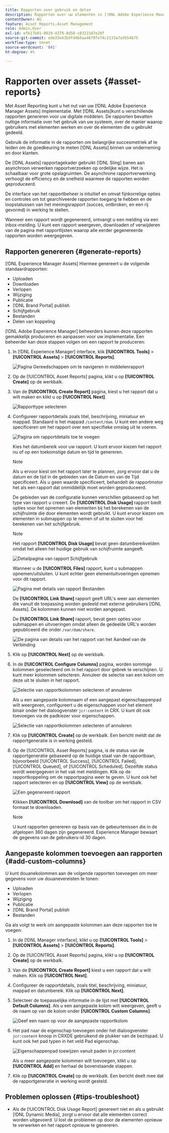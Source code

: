 ```yaml
---
title: Rapporten over gebruik en delen
description: Rapporten over uw elementen in [!DNL Adobe Experience Manager Assets] waarmee u inzicht krijgt in het gebruik, de activiteiten en het delen van uw digitale middelen.
contentOwner: AG
feature: Asset Reports,Asset Management
role: Admin,User
exl-id: ef617b01-0019-4379-8d58-c03215d7e28f
source-git-commit: ede33e43bdfd4b6aa4670fe74c2133a7a3b54b75
workflow-type: tm+mt
source-wordcount: '841'
ht-degree: 4%

---
```


# Rapporten over assets {#asset-reports}

Met Asset Reporting kunt u het nut van uw [!DNL Adobe Experience Manager Assets] implementatie. Met [!DNL Assets]kunt u verschillende rapporten genereren voor uw digitale middelen. De rapporten bevatten nuttige informatie over het gebruik van uw systeem, over de manier waarop gebruikers met elementen werken en over de elementen die u gebruikt <!-- downloaded and --> gedeeld.

Gebruik de informatie in de rapporten om belangrijke succesmetriek af te leiden om de goedkeuring te meten [!DNL Assets] binnen uw onderneming en door klanten.

De [!DNL Assets] rapportagekader gebruikt [!DNL Sling] banen aan asynchroon verwerken rapportverzoeken op ordelijke wijze. Het is schaalbaar voor grote opslagruimten. De asynchrone rapportverwerking verhoogt de efficiency en de snelheid waarmee de rapporten worden geproduceerd.

De interface van het rapportbeheer is intuïtief en omvat fijnkorrelige opties en controles om tot gearchiveerde rapporten toegang te hebben en de loopstatussen van het meningsrapport (succes, ontbroken, en een rij gevormd) in werking te stellen.

Wanneer een rapport wordt gegenereerd, ontvangt u een melding via <!-- through an email (optional) and --> een inbox-melding. U kunt een rapport weergeven, downloaden of verwijderen van de pagina met rapportlijsten waarop alle eerder gegenereerde rapporten worden weergegeven.

## Rapporten genereren {#generate-reports}

[!DNL Experience Manager Assets] Hiermee genereert u de volgende standaardrapporten:

* Uploaden
* Downloaden
* Verlopen
* Wijziging
* Publicatie
* [!DNL Brand Portal] publish
* Schijfgebruik
* Bestanden
* Delen van koppeling

<!-- Removed download report.
* Upload
* Download
* Expiration
* Modification
* Publish
* [!DNL Brand Portal] publish
* Disk Usage
* Files
* Link Share
-->

[!DNL Adobe Experience Manager] beheerders kunnen deze rapporten gemakkelijk produceren en aanpassen voor uw implementatie. Een beheerder kan deze stappen volgen om een rapport te produceren:

1. In [!DNL Experience Manager] interface, klik **[!UICONTROL Tools]** > **[!UICONTROL Assets]** > **[!UICONTROL Reports]**.

   ![Pagina Gereedschappen om te navigeren in middelenrapport](assets/navigation.png)

1. Op de [!UICONTROL Asset Reports] pagina, klikt u op **[!UICONTROL Create]** op de werkbalk.
1. Van de **[!UICONTROL Create Report]** pagina, kiest u het rapport dat u wilt maken en klikt u op **[!UICONTROL Next]**.

   ![Rapporttype selecteren](assets/choose_report.png)

1. Configureer rapportdetails zoals titel, beschrijving, miniatuur en mappad. Standaard is het mappad `/content/dam`. U kunt een andere weg specificeren om het rapport over een specifieke omslag uit te voeren.

   ![Pagina om rapportdetails toe te voegen](assets/report_configuration.png)

   Kies het datumbereik voor uw rapport. U kunt ervoor kiezen het rapport nu of op een toekomstige datum en tijd te genereren.

   >[!NOTE]
   >
   >Als u ervoor kiest om het rapport later te plannen, zorg ervoor dat u de datum en de tijd in de gebieden van de Datum en van de Tijd specificeert. Als u geen waarde specificeert, behandelt de rapportmotor het als een rapport dat onmiddellijk moet worden geproduceerd.

   De gebieden van de configuratie kunnen verschillen gebaseerd op het type van rapport u creeert. De **[!UICONTROL Disk Usage]** rapport biedt opties voor het opnemen van elementen bij het berekenen van de schijfruimte die door elementen wordt gebruikt. U kunt ervoor kiezen om elementen in submappen op te nemen of uit te sluiten voor het berekenen van het schijfgebruik.

   >[!NOTE]
   >
   >Het rapport **[!UICONTROL Disk Usage]** bevat geen datumbereikvelden omdat het alleen het huidige gebruik van schijfruimte aangeeft.

   ![Detailpagina van rapport Schijfgebruik](assets/disk_usage_configuration.png)

   Wanneer u de **[!UICONTROL Files]** rapport, kunt u submappen opnemen/uitsluiten. U kunt echter geen elementuitvoeringen opnemen voor dit rapport.

   ![Pagina met details van rapport Bestanden](assets/files_report.png)

   De **[!UICONTROL Link Share]** rapport geeft URL&#39;s weer aan elementen die vanuit de toepassing worden gedeeld met externe gebruikers [!DNL Assets]. <!-- It includes email ids of the user who shared the assets, emails ids of users with which the assets are shared, share date, and expiration date for the link. --> De kolommen kunnen niet worden aangepast.

   De **[!UICONTROL Link Share]** rapport, bevat geen opties voor submappen en uitvoeringen omdat alleen de gedeelde URL&#39;s worden gepubliceerd die onder `/var/dam/share`.

   ![De pagina van details van het rapport van het Aandeel van de Verbinding](assets/link_share.png)

1. Klik op **[!UICONTROL Next]** op de werkbalk.

1. In de **[!UICONTROL Configure Columns]** pagina, worden sommige kolommen geselecteerd om in het rapport door gebrek te verschijnen. U kunt meer kolommen selecteren. Annuleer de selectie van een kolom om deze uit te sluiten in het rapport.

   ![Selectie van rapportkolommen selecteren of annuleren](assets/configure_columns.png)

   Als u een aangepaste kolomnaam of een aangepast eigenschappenpad wilt weergeven, configureert u de eigenschappen voor het element binair onder het dialoogvenster `jcr:content` in CRX. U kunt dit ook toevoegen via de padkiezer voor eigenschappen.

   ![Selectie van rapportkolommen selecteren of annuleren](assets/custom_columns.png)

1. Klik op **[!UICONTROL Create]** op de werkbalk. Een bericht meldt dat de rapportgeneratie is in werking gesteld.
1. Op de [!UICONTROL Asset Reports] pagina, is de status van de rapportgeneratie gebaseerd op de huidige staat van de rapportbaan, bijvoorbeeld [!UICONTROL Success], [!UICONTROL Failed], [!UICONTROL Queued], of [!UICONTROL Scheduled]. Dezelfde status wordt weergegeven in het vak met meldingen. Klik op de rapportkoppeling om de rapportpagina weer te geven. U kunt ook het rapport selecteren en op **[!UICONTROL View]** op de werkbalk.

   ![Een gegenereerd rapport](assets/report_page.png)

   Klikken **[!UICONTROL Download]** van de toolbar om het rapport in CSV formaat te downloaden.

   >[!NOTE]
   >
   >U kunt rapporten genereren op basis van de gebeurtenissen die in de afgelopen 360 dagen zijn gegenereerd. Experience Manager bewaart de gegevens van de gebruikers-id 30 dagen.

## Aangepaste kolommen toevoegen aan rapporten {#add-custom-columns}

U kunt douanekolommen aan de volgende rapporten toevoegen om meer gegevens voor uw douanevereisten te tonen:

<!-- Remove download report.
* Upload
* Download
* Expiration
* Modification
* Publish
* [!DNL Brand Portal] publish
* Files
-->

* Uploaden
* Verlopen
* Wijziging
* Publicatie
* [!DNL Brand Portal] publish
* Bestanden

Ga als volgt te werk om aangepaste kolommen aan deze rapporten toe te voegen:

1. In de [!DNL Manager interface], klikt u op **[!UICONTROL Tools]** > **[!UICONTROL Assets]** > **[!UICONTROL Reports]**.
1. Op de [!UICONTROL Asset Reports] pagina, klikt u op **[!UICONTROL Create]** op de werkbalk.

1. Van de **[!UICONTROL Create Report]** kiest u een rapport dat u wilt maken. Klik op **[!UICONTROL Next]**.

1. Configureer de rapportdetails, zoals titel, beschrijving, miniatuur, mappad en datumbereik. Klik op **[!UICONTROL Next]**.

1. Selecteer de toepasselijke informatie in de lijst met **[!UICONTROL Default Columns]**. Als u een aangepaste kolom wilt weergeven, geeft u de naam op van de kolom onder **[!UICONTROL Custom Columns]**.

   ![Geef een naam op voor de aangepaste rapportkolom](assets/custom_columns-1.png)

1. Het pad naar de eigenschap toevoegen onder het dialoogvenster `jcr:content` knoop in CRXDE gebruikend de plukker van de bezitspad. U kunt ook het pad typen in het veld Pad eigenschap.

   ![Eigenschappenpad toewijzen vanuit paden in jcr:content](assets/property_picker.png)

   Als u meer aangepaste kolommen wilt toevoegen, klikt u op **[!UICONTROL Add]** en herhaal de bovenstaande stappen.

1. Klik op **[!UICONTROL Create]** op de werkbalk. Een bericht deelt mee dat de rapportgeneratie in werking wordt gesteld.

<!-- TBD: How to configure purge now? Is it using OSGi configurations?

## Configure purging service {#configure-purging-service}

To remove reports that you no longer require, configure the DAM Report Purge service from the web console to purge existing reports based on their quantity and age.

1. Access the web console (configuration manager) from `https://[aem_server]:[port]/system/console/configMgr`.
1. Open the **[!UICONTROL DAM Report Purge Service]** configuration.
1. Specify the frequency (time interval) for the purging service in the `scheduler.expression.name` field. You can also configure the age and the quantity threshold for reports.
1. Save the changes.
-->

## Problemen oplossen {#tips-troubleshoot}

* Als de [!UICONTROL Disk Usage Report] genereert niet en als u gebruikt [!DNL Dynamic Media], zorgt u ervoor dat alle elementen correct worden uitgevoerd. U lost de problemen op door de elementen opnieuw te verwerken en het rapport opnieuw te genereren.

<!-- These notes were present in generate report section above. Removing commented text from in between the instructions to preserve the numbering of the ordered list.

TBD: How do enable this in CS now? Is it done using some OSGi config now?
   >[!NOTE]
   >
   >Before you can generate an **[!UICONTROL Asset Downloaded]** report, ensure that the Asset Download service is enabled. From the web console (`https://[aem_server]:[port]/system/console/configMgr`), open the **[!UICONTROL Day CQ DAM Event Recorder]** configuration, and select the **[!UICONTROL Asset Downloaded (DOWNLOADED)]** option in Event Types if not already selected.
-->

<!-- Removed download report.
   >[!NOTE]
   >
   >By default, the Content Fragments and link shares are included in the asset [!UICONTROL Download] report. Select the appropriate option to create a report of link shares or to exclude Content Fragments from the download report.

   >[!NOTE]
   >
   >The [!UICONTROL Download] report displays details of only those assets which are downloaded after selecting individually or are downloaded using Quick Action. However, it does not include the details of the assets that are inside a downloaded folder.
-->
